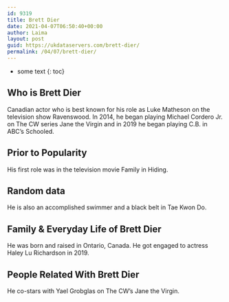 ```yaml
---
id: 9319
title: Brett Dier
date: 2021-04-07T06:50:40+00:00
author: Laima
layout: post
guid: https://ukdataservers.com/brett-dier/
permalink: /04/07/brett-dier/
---
```


* some text
{: toc}


## Who is Brett Dier
                  
                  
                  
Canadian actor who is best known for his role as Luke Matheson on the television show Ravenswood. In 2014, he began playing Michael Cordero Jr. on The CW series Jane the Virgin and in 2019 he began playing C.B. in ABC&#8217;s Schooled.
                  
              
            
              
            
                
                
                
## Prior to Popularity
                  
                  
                  
His first role was in the television movie Family in Hiding.
                  
              
            
              
            
                
                
                
## Random data
                  
                  
                  
He is also an accomplished swimmer and a black belt in Tae Kwon Do.
                  
              
            
              
            
                
                
                
## Family & Everyday Life of Brett Dier
                  
                  
                  
He was born and raised in Ontario, Canada. He got engaged to actress Haley Lu Richardson in 2019.
                  
              
            
              
            
                
                
                
## People Related With Brett Dier
                  
                  
                  
He co-stars with Yael Grobglas on The CW&#8217;s Jane the Virgin.
                  
              
            
              
            
                
              
            
              
              
            
            
              
            
          
          
          